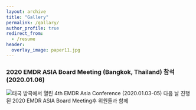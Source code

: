 ```yaml
---
layout: archive
title: "Gallery"
permalink: /gallary/
author_profile: true
redirect_from:
  - /resume
header:
  overlay_image: paper11.jpg
---
```


### 2020 EMDR ASIA Board Meeting (Bangkok, Thailand) 참석 (2020.01.06)

<img src="http://alextaehwan.github.io/namhee.github.io/images/20200106.png" alt="태국 방콕에서 열린 4th EMDR Asia Conference (2020.01.03-05) 다음 날 진행된 2020 EMDR ASIA Board Meeting후 위원들과 함께 ">
